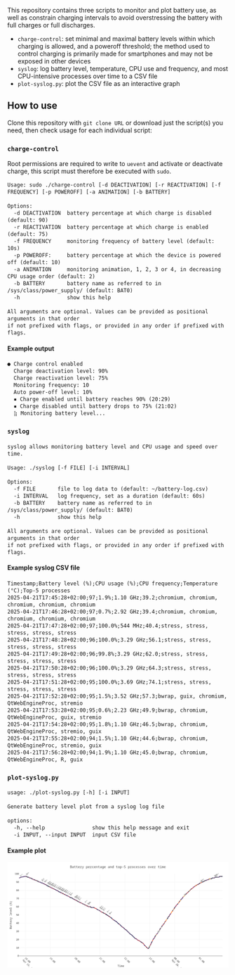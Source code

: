 This repository contains three scripts to monitor and plot battery use, as well as constrain charging intervals to avoid overstressing the battery with full charges or full discharges.

- `charge-control`: set minimal and maximal battery levels within which charging is allowed, and a poweroff threshold; the method used to control charging is primarily made for smartphones and may not be exposed in other devices
- `syslog`: log battery level, temperature, CPU use and frequency, and most CPU-intensive processes over time to a CSV file
- `plot-syslog.py`: plot the CSV file as an interactive graph

## How to use

Clone this repository with `git clone URL` or download just the script(s) you need, then check usage for each individual script:

### `charge-control`

Root permissions are required to write to `uevent` and activate or deactivate charge, this script must therefore be executed with `sudo`.

```
Usage: sudo ./charge-control [-d DEACTIVATION] [-r REACTIVATION] [-f FREQUENCY] [-p POWEROFF] [-a ANIMATION] [-b BATTERY]

Options:
  -d DEACTIVATION  battery percentage at which charge is disabled (default: 90)
  -r REACTIVATION  battery percentage at which charge is enabled (default: 75)
  -f FREQUENCY     monitoring frequency of battery level (default: 10s)
  -p POWEROFF:     battery percentage at which the device is powered off (default: 10)
  -a ANIMATION     monitoring animation, 1, 2, 3 or 4, in decreasing CPU usage order (default: 2)
  -b BATTERY       battery name as referred to in /sys/class/power_supply/ (default: BAT0)
  -h               show this help

All arguments are optional. Values can be provided as positional arguments in that order
if not prefixed with flags, or provided in any order if prefixed with flags.
```

#### Example output

```
● Charge control enabled
  Charge deactivation level: 90%
  Charge reactivation level: 75%
  Monitoring frequency: 10
  Auto power-off level: 10%
  ▪ Charge enabled until battery reaches 90% (20:29)
  ▪ Charge disabled until battery drops to 75% (21:02)
  ⣷ Monitoring battery level...
```

### `syslog`

```
syslog allows monitoring battery level and CPU usage and speed over time.

Usage: ./syslog [-f FILE] [-i INTERVAL]

Options:
  -f FILE       file to log data to (default: ~/battery-log.csv)
  -i INTERVAL   log frequency, set as a duration (default: 60s)
  -b BATTERY    battery name as referred to in /sys/class/power_supply/ (default: BAT0)
  -h            show this help

All arguments are optional. Values can be provided as positional arguments in that order
if not prefixed with flags, or provided in any order if prefixed with flags.
```

#### Example syslog CSV file

```csv
Timestamp;Battery level (%);CPU usage (%);CPU frequency;Temperature (°C);Top-5 processes
2025-04-21T17:45:28+02:00;97;1.9%;1.10 GHz;39.2;chromium, chromium, chromium, chromium, chromium
2025-04-21T17:46:28+02:00;97;0.7%;2.92 GHz;39.4;chromium, chromium, chromium, chromium, chromium
2025-04-21T17:47:28+02:00;97;100.0%;544 MHz;40.4;stress, stress, stress, stress, stress
2025-04-21T17:48:28+02:00;96;100.0%;3.29 GHz;56.1;stress, stress, stress, stress, stress
2025-04-21T17:49:28+02:00;96;99.8%;3.29 GHz;62.0;stress, stress, stress, stress, stress
2025-04-21T17:50:28+02:00;96;100.0%;3.29 GHz;64.3;stress, stress, stress, stress, stress
2025-04-21T17:51:28+02:00;95;100.0%;3.69 GHz;74.1;stress, stress, stress, stress, stress
2025-04-21T17:52:28+02:00;95;1.5%;3.52 GHz;57.3;bwrap, guix, chromium, QtWebEngineProc, stremio
2025-04-21T17:53:28+02:00;95;0.6%;2.23 GHz;49.9;bwrap, chromium, QtWebEngineProc, guix, stremio
2025-04-21T17:54:28+02:00;95;1.8%;1.10 GHz;46.5;bwrap, chromium, QtWebEngineProc, stremio, guix
2025-04-21T17:55:28+02:00;94;1.5%;1.10 GHz;44.6;bwrap, chromium, QtWebEngineProc, stremio, guix
2025-04-21T17:56:28+02:00;94;1.9%;1.10 GHz;45.0;bwrap, chromium, QtWebEngineProc, R, guix
```

### `plot-syslog.py`

```
usage: ./plot-syslog.py [-h] [-i INPUT]

Generate battery level plot from a syslog log file

options:
  -h, --help               show this help message and exit
  -i INPUT, --input INPUT  input CSV file
```

#### Example plot

[![plot-syslog](demo/plot-syslog-example.png)](demo/plot-syslog-example.html)

